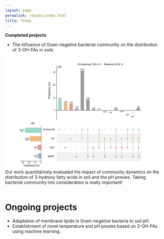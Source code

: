 ```yaml
---
layout: page
permalink: /teams/index.html
title: Teams
---
```

**Completed projects**<br>
- The influence of Gram-negative bacterial community on the distribution of 3-OH-FAs in soils
<div><img src="/images/pro/qu.jpg"></div>
Our work quantitatively evaluated the impact of community dynamics on the distribution of 3-hydroxy fatty acids in soil and the pH proxies. Taking bacterial community into consideration is really important!<br>
<br>

# **Ongoing projects**<br>
- Adaptation of membrane lipids in Gram-negative bacteria to soil pH.
- Establishment of novel temperature and pH proxies based on 3-OH-FAs using machine learning. 
